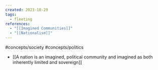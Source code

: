 ```yaml
---
created: 2023-10-29
tags:
  - fleeting
references:
  - "[[Imagined Communities]]"
  - "[[Nationalism]]"
---
```

#concepts/society #concepts/politics

- [[A nation is an imagined, political community and imagined as both inherently limited and sovereign]]
